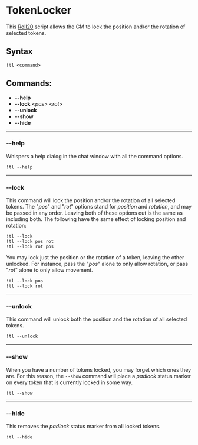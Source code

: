 # TokenLocker

This [Roll20](http://roll20.net/) script allows the GM to lock the position and/or the rotation of selected tokens.

## Syntax

`!tl <command>`

## Commands:
* **--help**
* **--lock** <_pos_> <_rot_>
* **--unlock**
* **--show**
* **--hide**

---
### --help
Whispers a help dialog in the chat window with all the command options.

```
!tl --help
```

---
### --lock
This command will lock the position and/or the rotation of all selected tokens. The "_pos_" and "_rot_" options stand for _position_ and _rotation_, and may be passed in any order. Leaving both of these options out is the same as including both. The following have the same effect of locking position and rotation:

```
!tl --lock
!tl --lock pos rot
!tl --lock rot pos
```

You may lock just the position or the rotation of a token, leaving the other unlocked. For instance, pass the "_pos_" alone to only allow rotation, or pass "_rot_" alone to only allow movement.

```
!tl --lock pos
!tl --lock rot
```

---
### --unlock
This command will unlock both the position and the rotation of all selected tokens.

```
!tl --unlock
```

---
### --show
When you have a number of tokens locked, you may forget which ones they are. For this reason, the  `--show` command will place a _padlock_ status marker on every token that is currently locked in some way.

```
!tl --show
```

---
### --hide
This removes the  _padlock_ status marker from all locked tokens.
```
!tl --hide
```
